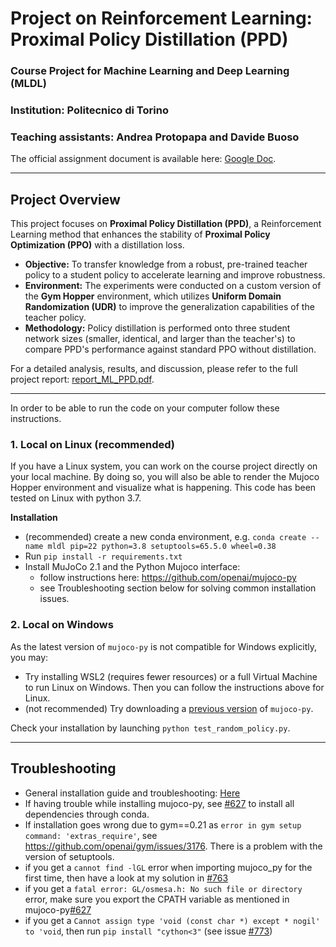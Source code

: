 # Project on Reinforcement Learning: Proximal Policy Distillation (PPD)
### Course Project for **Machine Learning and Deep Learning (MLDL)**
### Institution: **Politecnico di Torino**
### Teaching assistants: Andrea Protopapa and Davide Buoso

The official assignment document is available here: [Google Doc](https://docs.google.com/document/d/16Fy0gUj-HKxweQaJf97b_lTeqM_9axJa4_SdqpP_FaE/edit?usp=sharing).

---

## Project Overview

This project focuses on **Proximal Policy Distillation (PPD)**, a Reinforcement Learning method that enhances the stability of **Proximal Policy Optimization (PPO)** with a distillation loss.

* **Objective:** To transfer knowledge from a robust, pre-trained teacher policy to a student policy to accelerate learning and improve robustness.
* **Environment:** The experiments were conducted on a custom version of the **Gym Hopper** environment, which utilizes **Uniform Domain Randomization (UDR)** to improve the generalization capabilities of the teacher policy.
* **Methodology:** Policy distillation is performed onto three student network sizes (smaller, identical, and larger than the teacher's) to compare PPD's performance against standard PPO without distillation.

For a detailed analysis, results, and discussion, please refer to the full project report: [report_ML_PPD.pdf](report_ML_PPD.pdf).



---
In order to be able to run the code on your computer follow these instructions.

### 1. Local on Linux (recommended)

If you have a Linux system, you can work on the course project directly on your local machine. By doing so, you will also be able to render the Mujoco Hopper environment and visualize what is happening. This code has been tested on Linux with python 3.7.

**Installation**
- (recommended) create a new conda environment, e.g. `conda create --name mldl pip=22 python=3.8 setuptools=65.5.0 wheel=0.38`
- Run `pip install -r requirements.txt`
- Install MuJoCo 2.1 and the Python Mujoco interface:
	- follow instructions here: https://github.com/openai/mujoco-py
	- see Troubleshooting section below for solving common installation issues.




### 2. Local on Windows
As the latest version of `mujoco-py` is not compatible for Windows explicitly, you may:
- Try installing WSL2 (requires fewer resources) or a full Virtual Machine to run Linux on Windows. Then you can follow the instructions above for Linux.
- (not recommended) Try downloading a [previous version](https://github.com/openai/mujoco-py/blob/9ea9bb000d6b8551b99f9aa440862e0c7f7b4191/) of `mujoco-py`.


Check your installation by launching `python test_random_policy.py`.

---

## Troubleshooting
- General installation guide and troubleshooting: [Here](https://docs.google.com/document/d/1j5_FzsOpGflBYgNwW9ez5dh3BGcLUj4a/edit?usp=sharing&ouid=118210130204683507526&rtpof=true&sd=true)
- If having trouble while installing mujoco-py, see [#627](https://github.com/openai/mujoco-py/issues/627) to install all dependencies through conda.
- If installation goes wrong due to gym==0.21 as `error in gym setup command: 'extras_require'`, see https://github.com/openai/gym/issues/3176. There is a problem with the version of setuptools.
- if you get a `cannot find -lGL` error when importing mujoco_py for the first time, then have a look at my solution in [#763](https://github.com/openai/mujoco-py/issues/763#issuecomment-1519090452)
- if you get a `fatal error: GL/osmesa.h: No such file or directory` error, make sure you export the CPATH variable as mentioned in mujoco-py[#627](https://github.com/openai/mujoco-py/issues/627)
- if you get a `Cannot assign type 'void (const char *) except * nogil' to 'void`, then run `pip install "cython<3"` (see issue [#773](https://github.com/openai/mujoco-py/issues/773))
